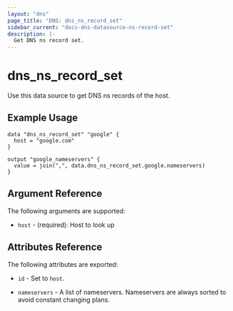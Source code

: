 ```yaml
---
layout: "dns"
page_title: "DNS: dns_ns_record_set"
sidebar_current: "docs-dns-datasource-ns-record-set"
description: |-
  Get DNS ns record set.
---
```


# dns_ns_record_set

Use this data source to get DNS ns records of the host.

## Example Usage

```hcl
data "dns_ns_record_set" "google" {
  host = "google.com"
}

output "google_nameservers" {
  value = join(",", data.dns_ns_record_set.google.nameservers)
}
```

## Argument Reference

The following arguments are supported:

 * `host` - (required): Host to look up

## Attributes Reference

The following attributes are exported:

 * `id` - Set to `host`.

 * `nameservers` - A list of nameservers. Nameservers are always sorted to avoid constant changing plans.

